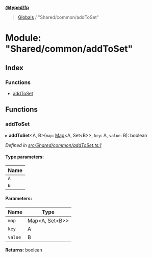 **[@typed/fp](../README.md)**

> [Globals](../globals.md) / "Shared/common/addToSet"

# Module: "Shared/common/addToSet"

## Index

### Functions

* [addToSet](_shared_common_addtoset_.md#addtoset)

## Functions

### addToSet

▸ **addToSet**\<A, B>(`map`: [Map](../interfaces/_shared_core_model_sharedkeystore_.sharedkeystore.md#map)\<A, Set\<B>>, `key`: A, `value`: B): boolean

*Defined in [src/Shared/common/addToSet.ts:1](https://github.com/TylorS/typed-fp/blob/559f273/src/Shared/common/addToSet.ts#L1)*

#### Type parameters:

Name |
------ |
`A` |
`B` |

#### Parameters:

Name | Type |
------ | ------ |
`map` | [Map](../interfaces/_shared_core_model_sharedkeystore_.sharedkeystore.md#map)\<A, Set\<B>> |
`key` | A |
`value` | B |

**Returns:** boolean
